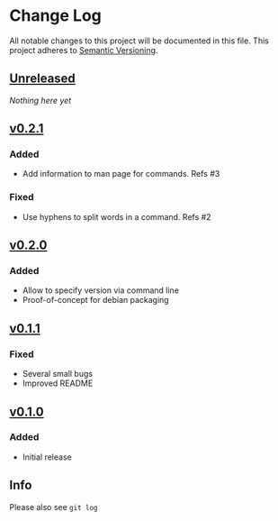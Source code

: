 # Change Log
All notable changes to this project will be documented in this file.
This project adheres to [Semantic Versioning](http://semver.org/).

## [Unreleased]

*Nothing here yet*

## [v0.2.1]
### Added
- Add information to man page for commands. Refs #3

### Fixed
- Use hyphens to split words in a command. Refs #2

## [v0.2.0]
### Added
- Allow to specify version via command line
- Proof-of-concept for debian packaging

## [v0.1.1]
### Fixed

- Several small bugs
- Improved README

## [v0.1.0]
### Added
- Initial release


## Info

Please also see `git log`

[Unreleased]: https://github.com/click-contrib/click-man/compare/v0.2.1...HEAD
[v0.2.1]: https://github.com/click-contrib/click-man/compare/v0.2.0...v0.2.1
[v0.2.0]: https://github.com/click-contrib/click-man/compare/v0.1.1...v0.2.0
[v0.1.1]: https://github.com/click-contrib/click-man/compare/v0.1.0...v0.1.1
[v0.1.0]: https://github.com/click-contrib/click-man/compare/30626839cc048856f799eb0bcd9e731fff4221dc...v0.1.0
